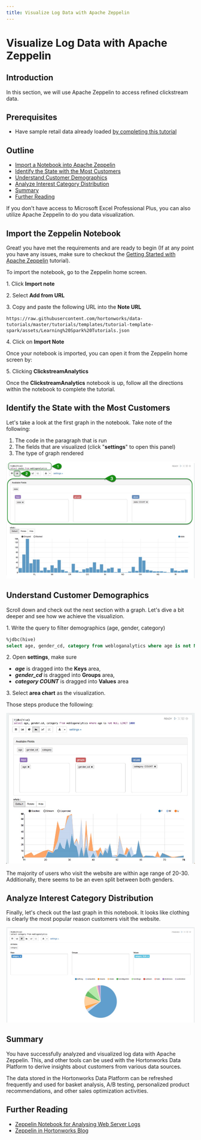 ```yaml
---
title: Visualize Log Data with Apache Zeppelin
---
```


# Visualize Log Data with Apache Zeppelin

## Introduction

In this section, we will use Apache Zeppelin to access refined clickstream data.

## Prerequisites

- Have sample retail data already loaded [by completing this tutorial](https://hortonworks.com/tutorial/loading-data-into-the-hortonworks-sandbox)

## Outline

- [Import a Notebook into Apache Zeppelin](#import-a-notebook-into-apache-zeppelin)
- [Identify the State with the Most Customers](#identify-the-state-with-the-most-customers)
- [Understand Customer Demographics](#understand-customer-demographics)
- [Analyze Interest Category Distribution](#analyze-interest-category-distribution)
- [Summary](#summary)
- [Further Reading](#further-reading)

If you don't have access to Microsoft Excel Professional Plus, you can also utilize Apache Zeppelin to do you data visualization.

## Import the Zeppelin Notebook

 Great! you have met the requirements and are ready to begin (If at any point you have any issues, make sure to checkout the [Getting Started with Apache Zeppelin](https://hortonworks.com/tutorial/getting-started-with-apache-zeppelin/) tutorial).

To import the notebook, go to the Zeppelin home screen.

1\. Click **Import note**

2\. Select **Add from URL**

3\. Copy and paste the following URL into the **Note URL**

~~~text
https://raw.githubusercontent.com/hortonworks/data-tutorials/master/tutorials/templates/tutorial-template-spark/assets/Learning%20Spark%20Tutorials.json
~~~

4\. Click on **Import Note**

Once your notebook is imported, you can open it from the Zeppelin home screen by:

5\. Clicking **ClickstreamAnalytics**

Once the **ClickstreamAnalytics** notebook is up, follow all the directions within the notebook to complete the tutorial.

## Identify the State with the Most Customers

Let's take a look at the first graph in the notebook.  Take note of the following:

1. The code in the paragraph that is run
2. The fields that are visualized (click "**settings**" to open this panel)
3. The type of graph rendered

![zeppelin-states-graph](assets/zeppelin-states-graph.jpg)

## Understand Customer Demographics

Scroll down and check out the next section with a graph.  Let's dive a bit deeper and see how we achieve the visualizion.

1\. Write the query to filter demographics (age, gender, category)

~~~sql
%jdbc(hive)
select age, gender_cd, category from webloganalytics where age is not NULL LIMIT 1000
~~~

2\. Open **settings**, make sure

- **_age_** is dragged into the **Keys** area,
- **_gender\_cd_** is dragged into **Groups** area,
- **_category COUNT_** is dragged into **Values** area

3\. Select **area chart** as the visualization.

Those steps produce the following:

![Zeppelin Demographics Graph](assets/zeppelin-demographics-graph.jpg)

The majority of users who visit the website are within age range of 20-30. Additionally, there seems to be an even split between both genders.

## Analyze Interest Category Distribution

Finally, let's check out the last graph in this notebook.  It looks like clothing is clearly the most popular reason customers visit the website.

![Zeppelin Category Graph](assets/zeppelin-category-graph.jpg)

## Summary

You have successfully analyzed and visualized log data with Apache Zeppelin.  This, and other tools can be used with the Hortonworks Data Platform to derive insights about customers from various data sources.

The data stored in the Hortonworks Data Platform can be refreshed frequently and used for basket analysis, A/B testing, personalized product recommendations, and other sales optimization activities.

## Further Reading

- [Zeppelin Notebook for Analysing Web Server Logs](https://community.hortonworks.com/content/repo/56765/zeppelin-notebook-for-analysing-web-server-logs.html)
- [Zeppelin in Hortonworks Blog](https://hortonworks.com/apache/zeppelin/#blog)
